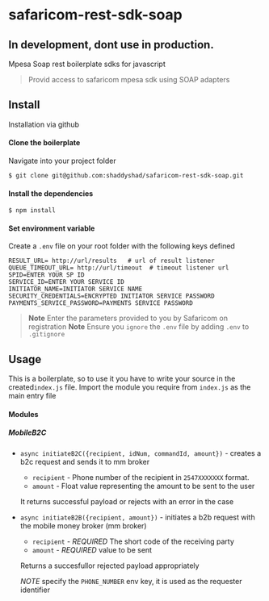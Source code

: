 # safaricom-rest-sdk-soap
## In development, dont use in production.
Mpesa Soap rest boilerplate sdks for javascript

> Provid access to safaricom mpesa sdk using SOAP adapters

## Install
Installation via github 

#### Clone the boilerplate
Navigate into your project folder 

`$ git clone git@github.com:shaddyshad/safaricom-rest-sdk-soap.git`

#### Install the dependencies

`$ npm install `

#### Set environment variable
Create a `.env` file on your root folder with the following keys defined

```
RESULT_URL= http://url/results   # url of result listener
QUEUE_TIMEOUT_URL= http://url/timeout  # timeout listener url
SPID=ENTER YOUR SP ID
SERVICE_ID=ENTER YOUR SERVICE ID
INITIATOR_NAME=INITIATOR SERVICE NAME
SECURITY_CREDENTIALS=ENCRYPTED INITIATOR SERVICE PASSWORD
PAYMENTS_SERVICE_PASSWORD=PAYMENTS SERVICE PASSWORD
```

> **Note** Enter the parameters provided to you by Safaricom on registration
> **Note** Ensure you `ignore` the `.env` file by adding `.env` to `.gitignore`

## Usage
This is a boilerplate, so to use it you have to write your source in the created`index.js` file.
Import the module you require from `index.js` as the main entry file
#### Modules

##### MobileB2C
+ `async initiateB2C({recipient, idNum, commandId, amount})` - creates a b2c request and sends it to mm broker
    + `recipient` - Phone number of the recipient in `2547XXXXXXX` format.
    + `amount` - Float value representing the amount to be sent to the user

    It returns successful payload or rejects with an error in the case

+ `async initiateB2B({recipient, amount})` - initiates a b2b request with the mobile money broker (mm broker)
    + `recipient` - *REQUIRED* The short code of the receiving party 
    + `amount` - *REQUIRED* value to be sent

    Returns a succesfullor rejected payload appropriately

    *NOTE*  specify the `PHONE_NUMBER` env key, it is used as the requester identifier